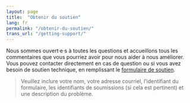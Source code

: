 ```yaml
---
layout: page
title:  "Obtenir du soutien"
lang: fr
permalink: "/obtenir-du-soutien/"
trans_url: "/getting-support/"
---
```


Nous sommes ouvert·e·s à toutes les questions et accueillons tous les commentaires que vous pourriez avoir pour nous aider à nous améliorer. Vous pouvez contacter directement en cas de question ou si vous avez besoin de soutien technique, en remplissant le [formulaire de soutien](https://forms-formulaires.alpha.canada.ca/fr/support).

> Veuillez inclure votre nom, votre adresse courriel, l’identifiant du formulaire, les identifiants de soumissions (si cela est pertinent) et une description du problème.
